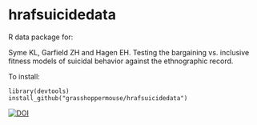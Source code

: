 # hrafsuicidedata
R data package for:

Syme KL, Garfield ZH and Hagen EH. Testing the bargaining vs. inclusive fitness models of suicidal behavior against the ethnographic record.

To install:

    library(devtools)
    install_github("grasshoppermouse/hrafsuicidedata")

[![DOI](https://zenodo.org/badge/doi/10.5281/zenodo.30983.svg)](http://dx.doi.org/10.5281/zenodo.30983)